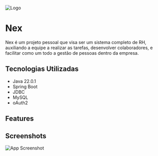 
![Logo]()




# Nex

Nex é um projeto pessoal que visa ser um sistema completo de RH, auxiliando a equipe a realizar as tarefas, desenvolver colaboradores, e facilitar como um todo a gestão de pessoas dentro da empresa.


## Tecnologias Utilizadas

- Java 22.0.1
- Spring Boot
- JDBC
- MySQL
- oAuth2




## Features




## Screenshots

![App Screenshot]()

